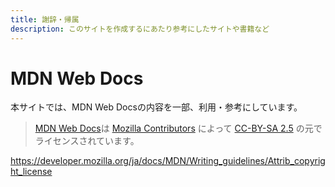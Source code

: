 ```yaml
---
title: 謝辞・帰属
description: このサイトを作成するにあたり参考にしたサイトや書籍など
---
```


# MDN Web Docs
本サイトでは、MDN Web Docsの内容を一部、利用・参考にしています。

> [MDN Web Docs](https://developer.mozilla.org/ja/docs/MDN/)は [Mozilla Contributors](https://developer.mozilla.org/ja/docs/MDN/Community/Roles_teams#contributor) によって [CC-BY-SA 2.5](https://creativecommons.org/licenses/by-sa/2.5/) の元でライセンスされています。

https://developer.mozilla.org/ja/docs/MDN/Writing_guidelines/Attrib_copyright_license
